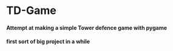 # TD-Game
#### Attempt at making a simple Tower defence game with pygame
#### first sort of big project in a while
